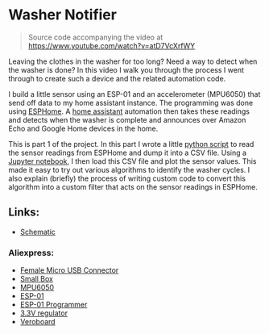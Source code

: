 # Washer Notifier

> Source code accompanying the video at <https://www.youtube.com/watch?v=atD7VcXrfWY>

Leaving the clothes in the washer for too long? Need a way to detect when the washer is done?
In this video I walk you through the process I went through to create such a device and the
related automation code.

I build a little sensor using an ESP-01 and an accelerometer (MPU6050) that send off data to my
home assistant instance. The programming was done using [ESPHome](https://esphome.io/). A
[home assistant](https://www.home-assistant.io/) automation then takes these readings and detects
when the washer is complete and announces over Amazon Echo and Google Home devices in the home.

This is part 1 of the project. In this part I wrote a little [python script](http://bit.ly/36YOT1f)
to read the sensor readings from ESPHome and dump it into a CSV file. Using a
[Jupyter notebook](https://jupyter.org/),
I then load this CSV file and plot the sensor values. This made it easy to try out various
algorithms to identify the washer cycles.  I also explain (briefly) the process of writing custom
 code to convert this algorithm into a custom filter that acts on the sensor readings in ESPHome.

## Links:

* [Schematic](http://bit.ly/2rf4BGa)

### Aliexpress:
* [Female Micro USB Connector](http://s.click.aliexpress.com/e/CWPZ2ZrS)
* [Small Box](http://s.click.aliexpress.com/e/BXgpWTYM)
* [MPU6050](http://s.click.aliexpress.com/e/qs81hpFa)
* [ESP-01](http://s.click.aliexpress.com/e/5LVC1OKM)
* [ESP-01 Programmer](http://s.click.aliexpress.com/e/qNMsgQBm)
* [3.3V regulator](http://s.click.aliexpress.com/e/DyoqPbhW)
* [Veroboard](http://s.click.aliexpress.com/e/FnTQdduy)
